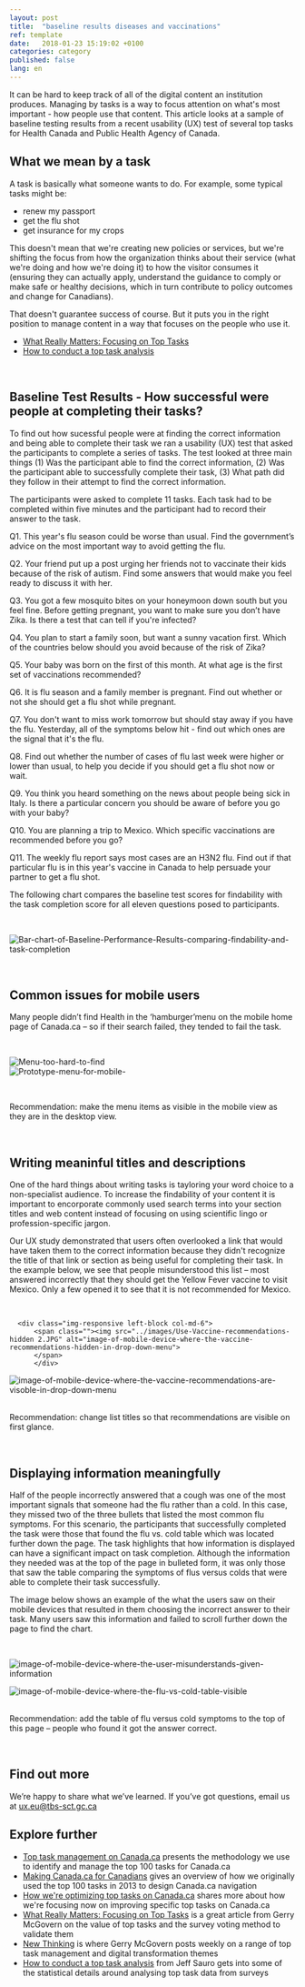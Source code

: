 ```yaml
---
layout: post
title:  "baseline results diseases and vaccinations"
ref: template
date:   2018-01-23 15:19:02 +0100
categories: category
published: false
lang: en
---
```


It can be hard to keep track of all of the digital content an institution produces. Managing by tasks is a way to focus attention on what's most important - how people use that content. This article looks at a sample of baseline testing results from a recent usability (UX) test of several top tasks for Health Canada and Public Health Agency of Canada.


## What we mean by a task
 
A task is basically what someone wants to do. For example, some typical tasks might be: 

* renew my passport
* get the flu shot
* get insurance for my crops


This doesn't mean that we're creating new policies or services, but we're shifting the focus from how the organization thinks about their service (what we're doing and how we're doing it) to how the visitor consumes it (ensuring they can actually apply, understand the guidance to comply or make safe or healthy decisions, which in turn contribute to policy outcomes and change for Canadians).

That doesn't guarantee success of course. But it puts you in the right position to manage content in a way that focuses on the people who use it. 
 
* [What Really Matters: Focusing on Top Tasks](https://alistapart.com/article/what-really-matters-focusing-on-top-tasks)
* [How to conduct a top task analysis](https://measuringu.com/top-tasks/)
<p><br>
</p>


## Baseline Test Results - How successful were people at completing their tasks?

To find out how sucessful people were at finding the correct information and being able to complete their task we ran a usability (UX) test that asked the participants to complete a series of tasks. The test looked at three main things (1) Was the participant able to find the correct information, (2) Was the participant able to successfully complete their task, (3) What path did they follow in their attempt to find the correct information.

The participants were asked to complete 11 tasks. Each task had to be completed within five minutes and the participant had to record their answer to the task. 



Q1.
This year's flu season could be worse than usual. Find the government’s advice on the most important way to avoid getting the flu.

Q2.
Your friend put up a post urging her friends not to vaccinate their kids
because of the risk of autism. Find some answers that would make you feel ready
to discuss it with her. 

Q3. You got a few mosquito bites on your honeymoon down south but you feel fine. Before getting pregnant, you want to make sure you don’t have Zika. Is there a test that can tell if you're infected?

Q4. You plan to start a family soon, but want a sunny vacation first. Which of the countries below should you avoid because of the risk of Zika?

Q5. Your baby was born on the first of this month. At what age is the first set of vaccinations recommended?

Q6. It is flu season and a family member is pregnant. Find out whether or not she should get a flu shot while pregnant. 

Q7. You don't want to miss work tomorrow but should stay away if you have the flu. Yesterday, all of the symptoms below hit - find out which ones are the signal that it's the flu. 

Q8. Find out whether the number of cases of flu last week were higher or lower than usual, to help you decide if you should get a flu shot now or wait. 

Q9. You think you heard something on the news about people being sick in Italy. Is there a particular concern you should be aware of before you go with your baby?

Q10. You are planning a trip to Mexico. Which specific vaccinations are recommended before you go?

Q11. The weekly flu report says most cases are an H3N2 flu. Find out if that particular flu is in this year's vaccine in Canada to help persuade your partner to get a flu shot.

The following chart compares the baseline test scores for findability with the task completion score for all eleven questions posed to participants.


<p><br>
</p>
<div itemprop="text" class="" data="type-text">
      <div class="img-responsive center-block col-md-6">
          <span class=""><img src="../images/Baseline-Performance-Results-Health-and-Travel-Optimization.jpg" alt="Bar-chart-of-Baseline-Performance-Results-comparing-findability-and-task-completion">
 </span>
      </div>
  <p><br>
  </p>
 
 
## Common issues for mobile users

Many people didn’t find Health in the ‘hamburger’menu on the mobile home page of Canada.ca – so if their search failed, they tended to fail the task.


<p><br>
</p>

<div itemprop="text" class="" data="type-text">
      <div class="img-responsive left-block col-md-6">
          <span class=""><img src="../images/Discovery- Menu-too-hard-to-find-on-mobile 2.JPG" alt="Menu-too-hard-to-find" style="floating:left">
<span>
 
<div itemprop="text" class="" data="type-text">
      <div class="img-responsive right-block col-md-6">
          <span class=""><img src="../images/New-Menu-for-Mobile_iphonesespacegrey_portrait.png" alt="Prototype-menu-for-mobile-" style="floating:right">
       </span>
      </div>

<p><br>
 </p>
Recommendation: make the menu items as visible in the mobile view as they are in the desktop view. 
</p><br>
</p>


## Writing meaninful titles and descriptions

One of the hard things about writing tasks is tayloring your word choice to a non-specialist audience. To increase the findability of your content it is important to encorporate commonly used search terms into your section titles and web content instead of focusing on using scientific lingo or profession-specific jargon. 

Our UX study demonstrated that users often overlooked a link that would have taken them to the correct information because they didn't recognize the title of that link or section as being useful for completing their task. In the example below, we see that people misunderstood this list – most answered incorrectly that they should get the Yellow Fever vaccine to visit Mexico.  Only a few opened it to see that it is not recommended for Mexico.

<p><br>

      <div class="img-responsive left-block col-md-6">
          <span class=""><img src="../images/Use-Vaccine-recommendations-hidden 2.JPG" alt="image-of-mobile-device-where-the-vaccine-recommendations-hidden-in-drop-down-menu">
          </span>
          </div>
 </p>
<div class="img-responsive right-block col-md-6">
          <span class=""><img src="../images/New-Vaccines-titles_iphonesespacegrey_portrait.png" alt="image-of-mobile-device-where-the-vaccine-recommendations-are-visoble-in-drop-down-menu">
 </span>
      </div>
</p>
<p><br>
Recommendation: change list titles so that recommendations are visible on first glance. 
<p><br>
 </p>

 
## Displaying information meaningfully 

Half of the people incorrectly answered that a cough was one of the most important signals that someone had the flu rather than a cold. In this case, they missed two of the three bullets that listed the most common flu symptoms. For this scenario, the participants that successfully completed the task were those that found the flu vs. cold table which was located further down the page. The task highlights that how information is displayed can have a significant impact on task completion. Although the information they needed was at the top of the page in bulleted form, it was only those that saw the table comparing the symptoms of flus versus colds that were able to complete their task successfully.

The image below shows an example of the what the users saw on their mobile devices that resulted in them choosing the incorrect answer to their task. Many users saw this information and failed to scroll further down the page to find the chart.


<p><br>
 <div itemprop="text" class="" data="type-text">
      <div class="img-responsive center-block col-md-6">
          <span class=""><img src="../images/Understand.jpg" alt="image-of-mobile-device-where-the-user-misunderstands-given-information">
 </span>
      </div>
</p>
 <div itemprop="text" class="" data="type-text">
      <div class="img-responsive center-block col-md-6">
          <span class=""><img src="../images/New-Symptoms-of-flu_iphonesespacegrey_portrait.png" alt="image-of-mobile-device-where-the-flu-vs-cold-table-visible">
       </span>
       <div>
        
<p><br>
Recommendation: add the table of flu versus cold symptoms to the top of this page – people who found it got the answer correct. 
<p><br>
</p>

## Find out more

We’re happy to share what we’ve learned. If you’ve got questions, email us at ux.eu@tbs-sct.gc.ca

## Explore further

* [Top task management on Canada.ca]() presents the methodology we use to identify and manage the top 100 tasks for Canada.ca
* [Making Canada.ca for Canadians]() gives an overview of how we originally used the top 100 tasks in 2013 to design Canada.ca navigation
* [How we're optimizing top tasks on Canada.ca](https://canada-ca.github.io/category/2017/08/21/optimization-overview.html) shares more about how we're focusing now on improving specific top tasks on Canada.ca
* [What Really Matters: Focusing on Top Tasks](https://alistapart.com/article/what-really-matters-focusing-on-top-tasks) is a great article from Gerry McGovern on the value of top tasks and the survey voting method to validate them
* [New Thinking](http://gerrymcgovern.com/new-thinking/) is where Gerry McGovern posts weekly on a range of top task management and digital transformation themes 
* [How to conduct a top task analysis](https://measuringu.com/top-tasks/) from Jeff Sauro gets into some of the statistical details around analysing top task data from surveys

